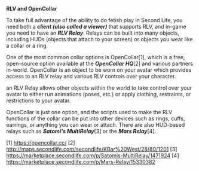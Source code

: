 **RLV and OpenCollar**

To take full advantage of the ability to do fetish play in Second Life, you need both a ***client (also called a viewer)*** that supports RLV, and in-game you need to have an ***RLV Relay***.  Relays can be built into many objects, including HUDs (objects that attach to your screen) or objects you wear like a collar or a ring.

One of the most common collar options is OpenCollar[1], which is a free, open-source option available at the ***OpenCollar HQ***[2] and various partners in-world.  OpenCollar is an object to be worn on your avatar which provides access to an RLV relay and various RLV controls over your character.

an RLV Relay allows other objects within the world to take control over your avatar to either run animations (poses, etc.) or apply clothing, restraints, or restrictions to your avatar.

OpenCollar is just one option, and the scripts used to make the RLV functions of the collar can be put into other devices such as rings, cuffs, earrings, or anything you can wear or attach. There are also HUD-based relays such as ***Satomi's MultiRelay***[3] or the ***Mars Relay***[4].

[1] https://opencollar.cc/
[2] http://maps.secondlife.com/secondlife/KBar%20West/28/80/1201
[3] https://marketplace.secondlife.com/p/Satomis-MultiRelay/1471924
[4] https://marketplace.secondlife.com/p/Mars-Relay/15330382

